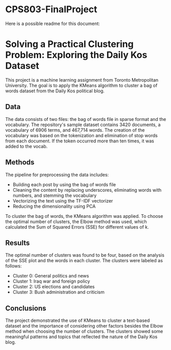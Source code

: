 # CPS803-FinalProject

Here is a possible readme for this document:

# Solving a Practical Clustering Problem: Exploring the Daily Kos Dataset

This project is a machine learning assignment from Toronto Metropolitan University. The goal is to apply the KMeans algorithm to cluster a bag of words dataset from the Daily Kos political blog.

## Data

The data consists of two files: the bag of words file in sparse format and the vocabulary. The repository's sample dataset contains 3420 documents, a vocabulary of 6906 terms, and 467,714 words. The creation of the vocabulary was based on the tokenization and elimination of stop words from each document. If the token occurred more than ten times, it was added to the vocab.

## Methods

The pipeline for preprocessing the data includes:

- Building each post by using the bag of words file
- Cleaning the content by replacing underscores, eliminating words with numbers, and stemming the vocabulary
- Vectorizing the text using the TF-IDF vectorizer
- Reducing the dimensionality using PCA

To cluster the bag of words, the KMeans algorithm was applied. To choose the optimal number of clusters, the Elbow method was used, which calculated the Sum of Squared Errors (SSE) for different values of k.

## Results

The optimal number of clusters was found to be four, based on the analysis of the SSE plot and the words in each cluster. The clusters were labeled as follows:

- Cluster 0: General politics and news
- Cluster 1: Iraq war and foreign policy
- Cluster 2: US elections and candidates
- Cluster 3: Bush administration and criticism

## Conclusions

The project demonstrated the use of KMeans to cluster a text-based dataset and the importance of considering other factors besides the Elbow method when choosing the number of clusters. The clusters showed some meaningful patterns and topics that reflected the nature of the Daily Kos blog.
